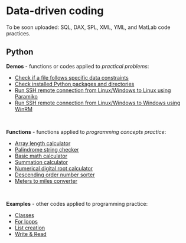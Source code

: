 # Data-driven coding
To be soon uploaded: SQL, DAX, SPL, XML, YML, and MatLab code practices. 
<br>

## Python
<strong>Demos</strong> - functions or codes applied to <em>practical problems</em>:
* <a href="https://github.com/ambientals/data-analysis-portfolio/blob/master/automazione_data_quality.py">Check if a file follows specific data constraints</a>
* <a href="https://github.com/ambientals/data-analysis-portfolio/blob/master/demo_check_packages_and_names.py">Check installed Python packages and directories</a>
* <a href="https://github.com/ambientals/data-analysis-portfolio/blob/master/example_paramiko.py">Run SSH remote connection from Linux/Windows to Linux using Paramiko</a>
* <a href="https://github.com/ambientals/data-analysis-portfolio/blob/master/example_winrm.py">Run SSH remote connection from Linux/Windows to Windows using WinRM</a>
<br>

<strong>Functions</strong> - functions applied to <em>programming concepts practice</em>:
* <a href="https://github.com/ambientals/data-analysis-portfolio/blob/master/func_array_length.py">Array length calculator</a>
* <a href="https://github.com/ambientals/data-analysis-portfolio/blob/master/func_is_palindrome.py">Palindrome string checker</a>
* <a href="https://github.com/ambientals/data-analysis-portfolio/blob/master/func_calculator.py">Basic math calculator</a>
* <a href="https://github.com/ambientals/data-analysis-portfolio/blob/master/func_sum.py">Summation calculator</a>
* <a href="https://github.com/ambientals/data-analysis-portfolio/blob/master/func_digital_root.py">Numerical digital root calculator</a>
* <a href="https://github.com/ambientals/data-analysis-portfolio/blob/master/func_descending_order.py">Descending order number sorter</a>
* <a href="https://github.com/ambientals/data-analysis-portfolio/blob/master/func_meters_to_miles.py">Meters to miles converter</a>
<br>

<strong>Examples</strong> - other codes applied to programming practice:
* <a href="https://github.com/ambientals/data-analysis-portfolio/blob/master/example_classes.py">Classes</a>
* <a href="https://github.com/ambientals/data-analysis-portfolio/blob/master/example_for_loop.py">For loops</a>
* <a href="https://github.com/ambientals/data-analysis-portfolio/blob/master/example_list_creation.py">List creation</a>
* <a href="https://github.com/ambientals/data-analysis-portfolio/blob/master/example_write_read.py">Write & Read</a>
